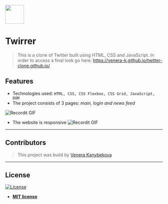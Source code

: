 <a href="https://venera-k.github.io/twitter-clone.github.io/"><img src="https://image.flaticon.com/icons/svg/733/733579.svg" width="60px" height= "60px"></a>

# Twirrer

> This is a clone of Twitter built using HTML, CSS and JavaScript. In order to access a final look go here: https://venera-k.github.io/twitter-clone.github.io/

## Features

- Technologies used: `HTML, CSS, CSS Flexbox, CSS Grid, JavaScript, DOM`
- The project consists of 3 pages: *main, login and news feed*

![Recordit GIF](http://g.recordit.co/fNSDk57CDs.gif)

- The website is responsive 
![Recordit GIF](http://g.recordit.co/Gy7bXFQzqa.gif)

---

## Contributors

> This project was build by <a href="https://github.com/venera-k" target="_blank">Venera Kanybekova</a>

---


## License

[![License](http://img.shields.io/:license-mit-blue.svg?style=flat-square)](http://badges.mit-license.org)

- **[MIT license](http://opensource.org/licenses/mit-license.php)**
